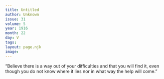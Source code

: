 ```yaml
---
title: Untitled
author: Unknown
issue: 31
volume: 5
year: 1916
month: 22
day: V
tags:
layout: page.njk
image:
---
```

“Believe there is a way out of your difficulties and that you will find it, even though you do not know where it lies nor in what way the help will come.”    




